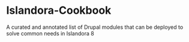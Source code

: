 # Islandora-Cookbook
A curated and annotated list of Drupal modules that can be deployed to solve common needs in Islandora 8
